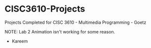 # CISC3610-Projects
Projects Completed for CISC 3610 - Multimedia Programming - Goetz

NOTE: Lab 2 Animation isn't working for some reason.
- Kareem
